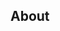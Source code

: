 ## About
<p align="center">
  <img src="https://github.com/RagingTiger/docker-hckr/raw/>
</p>
Tools that I found useful when a good hck is needed.
